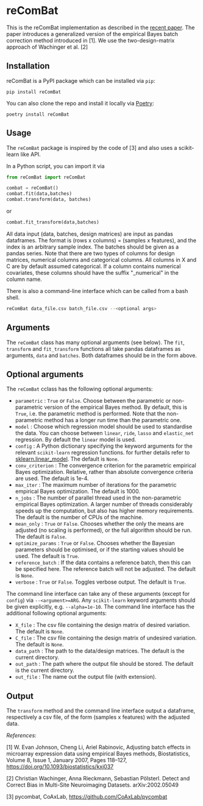 # reComBat

<!---
[![License: MIT](https://img.shields.io/github/license/Jfortin1/neuroCombat)](https://opensource.org/licenses/MIT)
[![Version](https://img.shields.io/pypi/v/neuroCombat)](https://pypi.org/project/neuroCombat/)
[![PythonVersion](https://img.shields.io/pypi/pyversions/neuroCombat)]()
--->

This is the reComBat implementation as described in the [recent paper]().
The paper introduces a generalized version of the empirical Bayes batch correction method introduced in [1].
We use the two-design-matrix approach of Wachinger et al. [2]


## Installation

reComBat is a PyPI package which can be installed via `pip`:

```
pip install reComBat
```

You can also clone the repo and install it locally via [Poetry](https://python-poetry.org/):
```
poetry install reComBat
```

## Usage

The `reComBat` package is inspired by the code of [3] and also uses a scikit-learn like
API.

In a Python script, you can import it via
```python
from reComBat import reComBat

combat = reComBat()
combat.fit(data,batches)
combat.transform(data, batches)
```
or

```python
combat.fit_transform(data,batches)
```

All data input (data, batches, design matrices) are input as pandas dataframes.
The format is (rows x columns) = (samples x features), and the index is an arbitrary sample index.
The batches should be given as a pandas series. Note that there are two types of columns for design matrices,
numerical columns and categorical columns. All columns in X and C are by default assumed categorical. If a column contains numerical
covariates, these columns should have the suffix "_numerical" in the column name.

There is also a command-line interface which can be called from a bash shell.
```bash
reComBat data_file.csv batch_file.csv --<optional args>
```

## Arguments

The `reComBat` class has many optional arguments (see below).
The `fit`, `transform` and `fit_transform` functions all take pandas dataframes as arguments,
`data` and `batches`. Both dataframes should be in the form above.

## Optional arguments

The `reComBat` cclass has the following optional arguments:

  - `parametric` : `True` or `False`. Choose between the parametric or non-parametric version of the empirical Bayes method.
  By default, this is `True`, i.e. the parametric method is performed. Note that the non-parametric method has a longer run time than the parametric one.
  - `model` : Choose which regression model should be used to standardise the data. You can choose between `linear`, `ride`, `lasso` and `elastic_net` regression.
  By default the `linear` model is used.
  - `config` : A Python dictionary specifying the keyword arguments for the relevant `scikit-learn` regression functions. for further details refer to [sklearn.linear_model](https://scikit-learn.org/stable/modules/classes.html#module-sklearn.linear_model). The default is `None`.
  - `conv_criterion` : The convergence criterion for the parametric empirical Bayes optimization. Relative, rather than absolute convergence criteria are used.
  The default is 1e-4.
  - `max_iter` : The maximum number of iterations for the parametric empirical Bayes optimization. The default is 1000.
  - `n_jobs` : The number of parallel thread used in the non-parametric empirical Bayes optimization. A larger number of threads considerably speeds up the computation, but also has higher memory requirements. The default is the number of CPUs of the machine.
  - `mean_only` : `True` or `False`.  Chooses whether the only the means are adjusted (no scaling is performed), or the full algorithm should be run. The default is `False`.
  - `optimize_params` : `True` or `False`. Chooses whether the Bayesian parameters should be optimised, or if the starting values should be used. The default is `True`.
  - `reference_batch` : If the data contains a reference batch, then this can be specified here. The reference batch will not be adjusted. The default is `None`.
  - `verbose` : `True` or `False`. Toggles verbose output. The default is `True`.

The command line interface can take any of these arguments (except for `config`) via `--<argument>=ARG`. Any `scikit-learn` keyword arguments should be given explicitly, e.g. `--alpha=1e-10`. The command line interface has the additional following optional arguments:
  - `X_file` : The csv file containing the design matrix of desired variation. The default is `None`.
  - `C_file` : The csv file containing the design matrix of undesired variation. The default is `None`.
  - `data_path` : The path to the data/design matrices. The default is the current directory.
  - `out_path` : The path where the output file should be stored. The default is the current directory.
  - `out_file` : The name out the output file (with extension).

## Output

The `transform` method and the command line interface output a dataframe, respectively a csv file, of the form (samples x features) with the adjusted data.

*References*:

[1] W. Evan Johnson, Cheng Li, Ariel Rabinovic, Adjusting batch effects in microarray expression data using empirical Bayes methods, Biostatistics, Volume 8, Issue 1, January 2007, Pages 118–127, https://doi.org/10.1093/biostatistics/kxj037


[2] Christian Wachinger, Anna Rieckmann, Sebastian Pölsterl. Detect and Correct Bias in Multi-Site Neuroimaging Datasets. arXiv:2002.05049

[3] pycombat, CoAxLab, https://github.com/CoAxLab/pycombat
